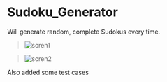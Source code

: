 # Sudoku_Generator


Will generate random, complete Sudokus every time.

>![scren1](https://cloud.githubusercontent.com/assets/11699168/19682009/ebf3e64c-9aab-11e6-8208-d61d910a629c.png)

>![scren2](https://cloud.githubusercontent.com/assets/11699168/19682060/31632db4-9aac-11e6-915b-ca1f5151fded.png)



Also added some test cases
